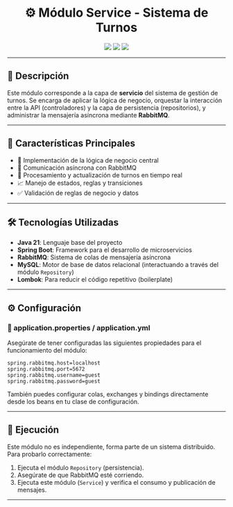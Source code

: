 <h1 align="center">⚙️ Módulo Service - Sistema de Turnos</h1>

<p align="center">
  <img src="https://img.shields.io/badge/Spring-Service-6DB33F?style=flat-square&logo=spring">
  <img src="https://img.shields.io/badge/RabbitMQ-FF6600?style=flat-square&logo=rabbitmq">
  <img src="https://img.shields.io/badge/Java-21-red?style=flat-square&logo=java">
</p>

---

## 📖 Descripción

Este módulo corresponde a la capa de **servicio** del sistema de gestión de turnos. Se encarga de aplicar la lógica de negocio, orquestar la interacción entre la API (controladores) y la capa de persistencia (repositorios), y administrar la mensajería asíncrona mediante **RabbitMQ**.

---

## 🔑 Características Principales

- 🧠 Implementación de la lógica de negocio central
- 🐇 Comunicación asíncrona con RabbitMQ
- 🔄 Procesamiento y actualización de turnos en tiempo real
- 📈 Manejo de estados, reglas y transiciones
- ✅ Validación de reglas de negocio y datos

---

## 🛠️ Tecnologías Utilizadas

- **Java 21**: Lenguaje base del proyecto
- **Spring Boot**: Framework para el desarrollo de microservicios
- **RabbitMQ**: Sistema de colas de mensajería asíncrona
- **MySQL**: Motor de base de datos relacional (interactuando a través del módulo `Repository`)
- **Lombok**: Para reducir el código repetitivo (boilerplate)

---

## ⚙️ Configuración

### 🔧 application.properties / application.yml

Asegúrate de tener configuradas las siguientes propiedades para el funcionamiento del módulo:

```properties
spring.rabbitmq.host=localhost
spring.rabbitmq.port=5672
spring.rabbitmq.username=guest
spring.rabbitmq.password=guest
```

También puedes configurar colas, exchanges y bindings directamente desde los beans en tu clase de configuración.

---

## 🚀 Ejecución

Este módulo no es independiente, forma parte de un sistema distribuido. Para probarlo correctamente:

1. Ejecuta el módulo `Repository` (persistencia).
2. Asegúrate de que RabbitMQ esté corriendo.
3. Ejecuta este módulo (`Service`) y verifica el consumo y publicación de mensajes.

---
